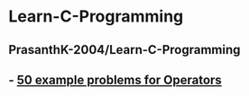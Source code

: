 # Learn-C-Programming
PrasanthK-2004/Learn-C-Programming
---
## - [50 example problems for Operators](Operators.md)

